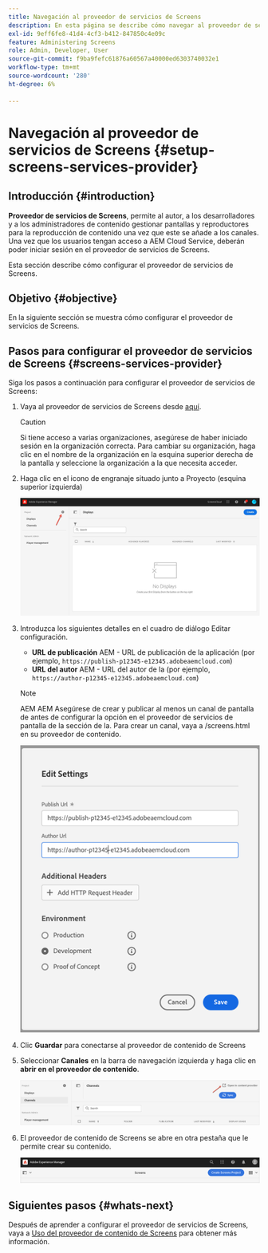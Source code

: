 ```yaml
---
title: Navegación al proveedor de servicios de Screens
description: En esta página se describe cómo navegar al proveedor de servicios de Screens.
exl-id: 9eff6fe8-41d4-4cf3-b412-847850c4e09c
feature: Administering Screens
role: Admin, Developer, User
source-git-commit: f9ba9fefc61876a60567a40000ed6303740032e1
workflow-type: tm+mt
source-wordcount: '280'
ht-degree: 6%

---
```


# Navegación al proveedor de servicios de Screens {#setup-screens-services-provider}

## Introducción {#introduction}

**Proveedor de servicios de Screens**, permite al autor, a los desarrolladores y a los administradores de contenido gestionar pantallas y reproductores para la reproducción de contenido una vez que este se añade a los canales. Una vez que los usuarios tengan acceso a AEM Cloud Service, deberán poder iniciar sesión en el proveedor de servicios de Screens.

Esta sección describe cómo configurar el proveedor de servicios de Screens.


## Objetivo {#objective}

En la siguiente sección se muestra cómo configurar el proveedor de servicios de Screens.

## Pasos para configurar el proveedor de servicios de Screens {#screens-services-provider}

Siga los pasos a continuación para configurar el proveedor de servicios de Screens:

1. Vaya al proveedor de servicios de Screens desde [aquí](https://experience.adobe.com/screens).

   >[!CAUTION]
   >Si tiene acceso a varias organizaciones, asegúrese de haber iniciado sesión en la organización correcta. Para cambiar su organización, haga clic en el nombre de la organización en la esquina superior derecha de la pantalla y seleccione la organización a la que necesita acceder.

2. Haga clic en el icono de engranaje situado junto a Proyecto (esquina superior izquierda)

   ![imagen](/help/screens-cloud/assets/configure/configure-screens0.png)

3. Introduzca los siguientes detalles en el cuadro de diálogo Editar configuración.
   * **URL de publicación** AEM - URL de publicación de la aplicación (por ejemplo, `https://publish-p12345-e12345.adobeaemcloud.com`)
   * **URL del autor** AEM - URL del autor de la (por ejemplo, `https://author-p12345-e12345.adobeaemcloud.com`)

   >[!NOTE]
   >AEM AEM Asegúrese de crear y publicar al menos un canal de pantalla de antes de configurar la opción en el proveedor de servicios de pantalla de la sección de la. Para crear un canal, vaya a /screens.html en su proveedor de contenido.

   ![imagen](/help/screens-cloud/assets/configure/configure-screens4.png)

4. Clic **Guardar** para conectarse al proveedor de contenido de Screens

5. Seleccionar **Canales** en la barra de navegación izquierda y haga clic en **abrir en el proveedor de contenido**.

   ![imagen](/help/screens-cloud/assets/configure/configure-screens1.png)

6. El proveedor de contenido de Screens se abre en otra pestaña que le permite crear su contenido.

   ![imagen](/help/screens-cloud/assets/configure/configure-screens2.png)

## Siguientes pasos {#whats-next}

Después de aprender a configurar el proveedor de servicios de Screens, vaya a [Uso del proveedor de contenido de Screens](https://experienceleague.adobe.com/docs/experience-manager-cloud-service/content/screens-as-cloud-service/configure-screens-cloud/using-screens-content-provider.html#screens-content-provider) para obtener más información.

